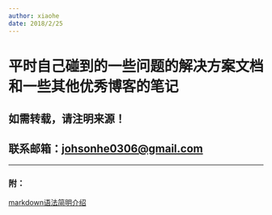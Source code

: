 ```yaml
---
author: xiaohe
date: 2018/2/25
---
```


# 平时自己碰到的一些问题的解决方案文档和一些其他优秀博客的笔记

## 如需转载，请注明来源！

## 联系邮箱：johsonhe0306@gmail.com


---

### 附：
[markdown语法简明介绍](https://www.jianshu.com/p/b03a8d7b1719)